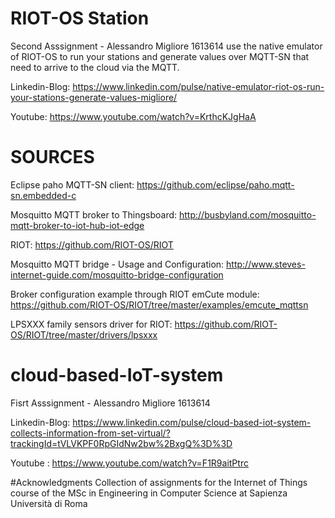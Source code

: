 # RIOT-OS Station 
Second Asssignment - Alessandro Migliore 1613614
use the native emulator of RIOT-OS to run your stations and generate values over MQTT-SN that need to arrive to the cloud via the MQTT.

Linkedin-Blog: https://www.linkedin.com/pulse/native-emulator-riot-os-run-your-stations-generate-values-migliore/

Youtube: https://www.youtube.com/watch?v=KrthcKJgHaA

# SOURCES

Eclipse paho MQTT-SN client: https://github.com/eclipse/paho.mqtt-sn.embedded-c

Mosquitto MQTT broker to Thingsboard: http://busbyland.com/mosquitto-mqtt-broker-to-iot-hub-iot-edge

RIOT: https://github.com/RIOT-OS/RIOT

Mosquitto MQTT bridge - Usage and Configuration: http://www.steves-internet-guide.com/mosquitto-bridge-configuration

Broker configuration example through RIOT emCute module: https://github.com/RIOT-OS/RIOT/tree/master/examples/emcute_mqttsn

LPSXXX family sensors driver for RIOT: https://github.com/RIOT-OS/RIOT/tree/master/drivers/lpsxxx



# cloud-based-IoT-system
Fisrt Asssignment - Alessandro Migliore 1613614


Linkedin-Blog: https://www.linkedin.com/pulse/cloud-based-iot-system-collects-information-from-set-virtual/?trackingId=tVLVKPF0RpGIdNw2bw%2BxgQ%3D%3D



Youtube : https://www.youtube.com/watch?v=F1R9aitPtrc


#Acknowledgments
Collection of assignments for the Internet of Things course of the MSc in Engineering in Computer Science at Sapienza Università di Roma
